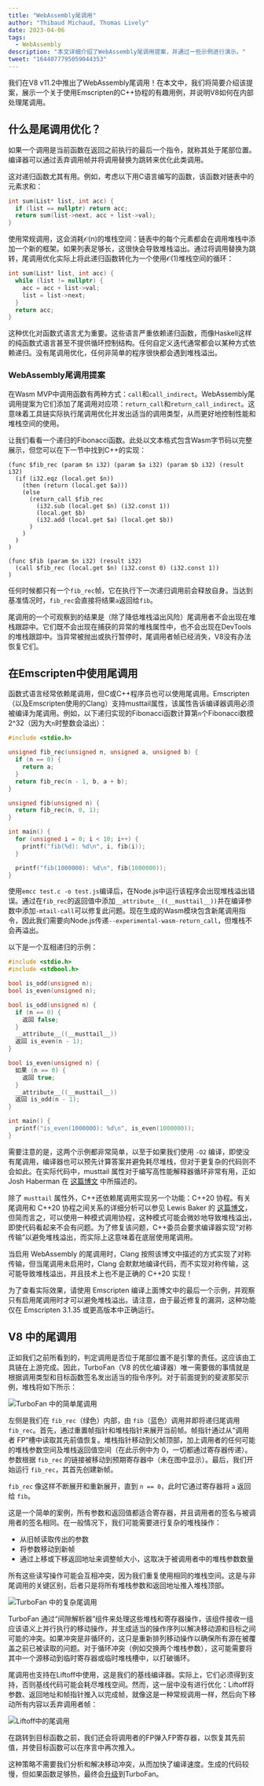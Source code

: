 ```yaml
---
title: "WebAssembly尾调用"
author: "Thibaud Michaud, Thomas Lively"
date: 2023-04-06
tags:
  - WebAssembly
description: "本文详细介绍了WebAssembly尾调用提案，并通过一些示例进行演示。"
tweet: "1644077795059044353"
---
```

我们在V8 v11.2中推出了WebAssembly尾调用！在本文中，我们将简要介绍该提案，展示一个关于使用Emscripten的C++协程的有趣用例，并说明V8如何在内部处理尾调用。

## 什么是尾调用优化？

如果一个调用是当前函数在返回之前执行的最后一个指令，就称其处于尾部位置。编译器可以通过丢弃调用帧并将调用替换为跳转来优化此类调用。

这对递归函数尤其有用。例如，考虑以下用C语言编写的函数，该函数对链表中的元素求和：

```c
int sum(List* list, int acc) {
  if (list == nullptr) return acc;
  return sum(list->next, acc + list->val);
}
```

使用常规调用，这会消耗𝒪(n)的堆栈空间：链表中的每个元素都会在调用堆栈中添加一个新的框架。如果列表足够长，这很快会导致堆栈溢出。通过将调用替换为跳转，尾调用优化实际上将此递归函数转化为一个使用𝒪(1)堆栈空间的循环：

<!--truncate-->
```c
int sum(List* list, int acc) {
  while (list != nullptr) {
    acc = acc + list->val;
    list = list->next;
  }
  return acc;
}
```

这种优化对函数式语言尤为重要。这些语言严重依赖递归函数，而像Haskell这样的纯函数式语言甚至不提供循环控制结构。任何自定义迭代通常都会以某种方式依赖递归。没有尾调用优化，任何非简单的程序很快都会遇到堆栈溢出。

### WebAssembly尾调用提案

在Wasm MVP中调用函数有两种方式：`call`和`call_indirect`。WebAssembly尾调用提案为它们添加了尾调用对应项：`return_call`和`return_call_indirect`。这意味着工具链实际执行尾调用优化并发出适当的调用类型，从而更好地控制性能和堆栈空间的使用。

让我们看看一个递归的Fibonacci函数。此处以文本格式包含Wasm字节码以完整展示，但您可以在下一节中找到C++的实现：

```wasm/4
(func $fib_rec (param $n i32) (param $a i32) (param $b i32) (result i32)
  (if (i32.eqz (local.get $n))
    (then (return (local.get $a)))
    (else
      (return_call $fib_rec
        (i32.sub (local.get $n) (i32.const 1))
        (local.get $b)
        (i32.add (local.get $a) (local.get $b))
      )
    )
  )
)

(func $fib (param $n i32) (result i32)
  (call $fib_rec (local.get $n) (i32.const 0) (i32.const 1))
)
```

任何时候都只有一个`fib_rec`帧，它在执行下一次递归调用前会释放自身。当达到基准情况时，`fib_rec`会直接将结果`a`返回给`fib`。

尾调用的一个可观察到的结果是（除了降低堆栈溢出风险）尾调用者不会出现在堆栈跟踪中。它们既不会出现在捕获的异常的堆栈属性中，也不会出现在DevTools的堆栈跟踪中。当异常被抛出或执行暂停时，尾调用者帧已经消失，V8没有办法恢复它们。

## 在Emscripten中使用尾调用

函数式语言经常依赖尾调用，但C或C++程序员也可以使用尾调用。Emscripten（以及Emscripten使用的Clang）支持musttail属性，该属性告诉编译器调用必须被编译为尾调用。例如，以下递归实现的Fibonacci函数计算第`n`个Fibonacci数模2^32（因为大`n`时整数会溢出）：

```c
#include <stdio.h>

unsigned fib_rec(unsigned n, unsigned a, unsigned b) {
  if (n == 0) {
    return a;
  }
  return fib_rec(n - 1, b, a + b);
}

unsigned fib(unsigned n) {
  return fib_rec(n, 0, 1);
}

int main() {
  for (unsigned i = 0; i < 10; i++) {
    printf("fib(%d): %d\n", i, fib(i));
  }

  printf("fib(1000000): %d\n", fib(1000000));
}
```

使用`emcc test.c -o test.js`编译后，在Node.js中运行该程序会出现堆栈溢出错误。通过在`fib_rec`的返回值中添加`__attribute__((__musttail__))`并在编译参数中添加`-mtail-call`可以修复此问题。现在生成的Wasm模块包含新尾调用指令，因此我们需要向Node.js传递`--experimental-wasm-return_call`，但堆栈不会再溢出。

以下是一个互相递归的示例：

```c
#include <stdio.h>
#include <stdbool.h>

bool is_odd(unsigned n);
bool is_even(unsigned n);

bool is_odd(unsigned n) {
  if (n == 0) {
    返回 false;
  }
  __attribute__((__musttail__))
  返回 is_even(n - 1);
}

bool is_even(unsigned n) {
  如果 (n == 0) {
    返回 true;
  }
  __attribute__((__musttail__))
  返回 is_odd(n - 1);
}

int main() {
  printf("is_even(1000000): %d\n", is_even(1000000));
}
```

需要注意的是，这两个示例都非常简单，以至于如果我们使用 `-O2` 编译，即使没有尾调用，编译器也可以预先计算答案并避免耗尽堆栈，但对于更复杂的代码则不会如此。在实际代码中，musttail 属性对于编写高性能解释器循环非常有用，正如 Josh Haberman 在 [这篇博文](https://blog.reverberate.org/2021/04/21/musttail-efficient-interpreters.html) 中所描述的。

除了 `musttail` 属性外，C++还依赖尾调用实现另一个功能：C++20 协程。有关尾调用和 C++20 协程之间关系的详细分析可以参见 Lewis Baker 的 [这篇博文](https://lewissbaker.github.io/2020/05/11/understanding_symmetric_transfer)，但简而言之，可以使用一种模式调用协程，这种模式可能会微妙地导致堆栈溢出，即使代码看起来不会有问题。为了修复该问题，C++委员会要求编译器实现“对称传输”以避免堆栈溢出，而实际上这意味着在底层使用尾调用。

当启用 WebAssembly 的尾调用时，Clang 按照该博文中描述的方式实现了对称传输，但当尾调用未启用时，Clang 会默默地编译代码，而不实现对称传输，这可能导致堆栈溢出，并且技术上也不是正确的 C++20 实现！

为了查看实际效果，请使用 Emscripten 编译上面博文中的最后一个示例，并观察只有启用尾调用时才可以避免堆栈溢出。请注意，由于最近修复的漏洞，这种功能仅在 Emscripten 3.1.35 或更高版本中正确运行。

## V8 中的尾调用

正如我们之前所看到的，判定调用是否位于尾部位置不是引擎的责任。这应该由工具链在上游完成。因此，TurboFan（V8 的优化编译器）唯一需要做的事情就是根据调用类型和目标函数签名发出适当的指令序列。对于前面提到的斐波那契示例，堆栈将如下所示：

![TurboFan 中的简单尾调用](/_img/wasm-tail-calls/tail-calls.svg)

左侧是我们在 `fib_rec`（绿色）内部，由 `fib`（蓝色）调用并即将递归尾调用 `fib_rec`。首先，通过重置帧指针和堆栈指针来展开当前帧。帧指针通过从“调用者 FP”槽中读取其先前值恢复。堆栈指针移动到父帧顶部，加上调用者的任何可能的堆栈参数空间及堆栈返回值空间（在此示例中为 0，一切都通过寄存器传递）。参数根据 `fib_rec` 的链接被移动到预期寄存器中（未在图中显示）。最后，我们开始运行 `fib_rec`，其首先创建新帧。

`fib_rec` 像这样不断展开和重新展开，直到 `n == 0`，此时它通过寄存器将 `a` 返回给 `fib`。

这是一个简单的案例，所有参数和返回值都适合寄存器，并且调用者的签名与被调用者的签名相同。在一般情况下，我们可能需要进行复杂的堆栈操作：

- 从旧帧读取传出的参数
- 将参数移动到新帧
- 通过上移或下移返回地址来调整帧大小，这取决于被调用者中的堆栈参数数量

所有这些读写操作可能会互相冲突，因为我们重复使用相同的堆栈空间。这是与非尾调用的关键区别，后者只是将所有堆栈参数和返回地址推入堆栈顶部。

![TurboFan 中的复杂尾调用](/_img/wasm-tail-calls/tail-calls-complex.svg)

TurboFan 通过“间隙解析器”组件来处理这些堆栈和寄存器操作，该组件接收一组应该语义上并行执行的移动操作，并生成适当的操作序列以解决移动源和目标之间可能的冲突。如果冲突是非循环的，这只是重新排列移动操作以确保所有源在被覆盖之前已被读取的问题。对于循环冲突（例如交换两个堆栈参数），这可能需要将其中一个源移动到临时寄存器或临时堆栈槽中，以打破循环。

尾调用也支持在Liftoff中使用，这是我们的基线编译器。实际上，它们必须得到支持，否则基线代码可能会耗尽堆栈空间。然而，这一层中没有进行优化：Liftoff将参数、返回地址和帧指针推入以完成帧，就像这是一种常规调用一样，然后向下移动所有内容以丢弃调用者帧：

![Liftoff中的尾调用](/_img/wasm-tail-calls/tail-calls-liftoff.svg)

在跳转到目标函数之前，我们还会将调用者的FP弹入FP寄存器，以恢复其先前值，并使目标函数可以在序言中再次推入。

这种策略不需要我们分析和解决移动冲突，从而加快了编译速度。生成的代码较慢，但如果函数足够热，最终会[升级](/blog/wasm-dynamic-tiering)到TurboFan。
